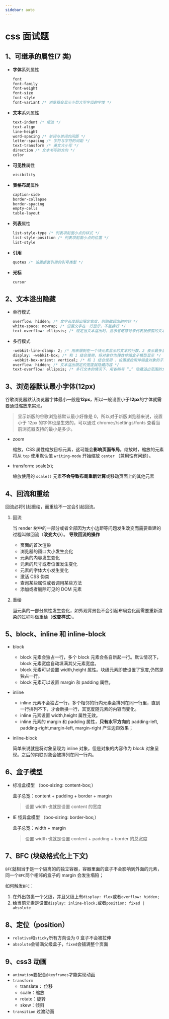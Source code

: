 ```yaml
---
sidebar: auto
---
```


# css 面试题

## 1、可继承的属性(7 类)

- **字体**系列属性

  ```css
  font
  font-family
  font-weight
  font-size
  font-style
  font-variant /* 浏览器会显示小型大写字母的字体 */
  ```

- **文本**系列属性

  ```css
  text-indent /* 缩进 */
  text-align
  line-height
  word-spacing /* 单词与单词的间距 */
  letter-spacing /* 字符与字符的间距 */
  text-transform /* 英文大小写 */
  direction /* 文本书写的方向 */
  color
  ```

- **可见性**属性

  ```css
  visibility
  ```

- **表格布局**属性

  ```css
  caption-side
  border-collapse
  border-spacing
  empty-cells
  table-layout
  ```

- **列表**属性

  ```css
  list-style-type /* 列表项前面小点的样式 */
  list-style-position /* 列表项前面小点的位置 */
  list-style
  ```

- **引用**

  ```css
  quotes /* 设置嵌套引用的引号类型 */
  ```

- **光标**

  ```css
  cursor
  ```

## 2、文本溢出隐藏

- 单行模式

  ```css
  overflow: hidden; /* 文字长度超出限定宽度，则隐藏超出的内容 */
  white-space: nowrap; /* 设置文字在一行显示，不能换行 */
  text-overflow: ellipsis; /* 规定当文本溢出时，显示省略符号来代表被修剪的文本 */
  ```

- 多行模式

  ```css
  -webkit-line-clamp: 2; /* 用来限制在一个块元素显示的文本的行数，2 表示最多显示 2 行。为了实现该效果，它需要组合其他的 WebKit 属性 */
  display: -webkit-box; /* 和 1 结合使用，将对象作为弹性伸缩盒子模型显示 */
  -webkit-box-orient: vertical; /* 和 1 结合使用 ，设置或检索伸缩盒对象的子元素的排列方式 */
  overflow: hidden; /* 文本溢出限定的宽度就隐藏内容 */
  text-overflow: ellipsis; /* 多行文本的情况下，用省略号 “…” 隐藏溢出范围的文本 */
  ```

## 3、浏览器默认最小字体(12px)

谷歌浏览器默认浏览器字体最小一般是**12px**，所以一般设置小于**12px**的字体就需要通过缩放来实现。

> 显示新版的谷歌浏览器默认最小好像是 0，所以对于新版浏览器来说，设置小于 12px 的字体也是生效的，可以通过 chrome://settings/fonts 查看当前浏览器支持的最小是多少。

- zoom

  缩放，CSS 属性缩放目标元素，这可能会**影响页面布局**。缩放时，缩放的元素将从 `top` 使用默认值 `writing-mode` 开始缩放 `center` （兼用性有问题）。

- transform: scale(x);

  缩放使用的 `scale()` 元素**不会导致布局重新计算**或移动页面上的其他元素

## 4、回流和重绘

回流必将引起重绘，而重绘不一定会引起回流。

1. 回流

   当 render 树中的一部分或者全部因为大小边距等问题发生改变而需要重建的过程叫做回流（**改变大小**）。
   **导致回流的操作**

   - 页面的首次渲染
   - 浏览器的窗口大小发生变化
   - 元素的内容发生变化
   - 元素的尺寸或者位置发生变化
   - 元素的字体大小发生变化
   - 激活 CSS 伪类
   - 查询某些属性或者调用某些方法
   - 添加或者删除可见的 DOM 元素

2. 重绘

   当元素的一部分属性发生变化，如外观背景色不会引起布局变化而需要重新渲染的过程叫做重绘（**改变样式**）。

## 5、block、inline 和 inline-block

- block

  - block 元素会独占一行，多个 block 元素会各自新起一行。默认情况下，block 元素宽度自动填满其父元素宽度。
  - block 元素可以设置 width,height 属性。块级元素即使设置了宽度,仍然是独占一行。
  - block 元素可以设置 margin 和 padding 属性。

- inline

  - inline 元素不会独占一行，多个相邻的行内元素会排列在同一行里，直到一行排列不下，才会新换一行，其宽度随元素的内容而变化。
  - inline 元素设置 width,height 属性无效。
  - inline 元素的 margin 和 padding 属性，**只有水平方向**的 padding-left, padding-right,margin-left, margin-right 产生边距效果；

- inline-block

  简单来说就是将对象呈现为 inline 对象，但是对象的内容作为 block 对象呈现。之后的内联对象会被排列在同一行内。

## 6、盒子模型

- 标准盒模型 （box-sizing: content-box;）

  盒子总宽：content + padding + border + margin

  > 设置 width 也就是设置 content 的宽度

- IE 怪异盒模型 （box-sizing: border-box;）

  盒子总宽：width + margin

  > 设置 width 也就是设置 content + padding + border 的总宽度

## 7、BFC (块级格式化上下文)

`BFC`就相当于是一个隔离的的独立容器，容器里面的盒子不会影响到外面的元素，同一个`BFC`两个相邻的盒子的 margin 会发生塌陷；

如何触发`BFC`：

1. 在外出包裹一个父级，并且父级上有`display: flex`或者`overflow: hidden;`
2. 给当前元素是设置`display: inline-block;`或者`position: fixed | absolute`

## 8、定位（position）

- `relative`和`sticky`所有方向设为 0 盒子不会被拉伸
- `absolute`会铺满父级盒子，`fixed`会铺满整个页面

## 9、css3 动画

- `animation`要配合`@keyframes`才能实现动画
- `transform`
  - translate： 位移
  - scale：缩放
  - rotate：旋转
  - skew：倾斜
- `transition` 过渡动画
